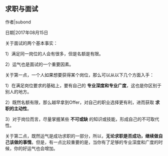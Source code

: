 ## 求职与面试

作者|subond

日期|2017年08月15日

关于面试的两个基本事实：

1）满足同一岗位的人会有很多，但是名额是有限。

2）运气也是面试的一个重要因素。

关于第一点，一个人如果想要获得某个岗位，那么可以从以下几个方面入手：

1）在满足岗位要求的基础上，要有自己的 **专业深度和专业广度**，这也是你区别于别人的地方。

2）既然名额有限，那么越早拿到Offer，对自己的职业选择更有利，进而获取 **求职的主动性**。

3）对于岗位而言，尽量掌握某些 **不可或缺** 的知识或技能，形成自己的不可取代性。

关于第二点，既然运气是成功求职的一部分，所以，**无论求职是否成功，继续做自己该做的事情**。但是，有一点比较重要的是，当你有了足够的专业深度和广度的时候，你的好运气也会增加。
